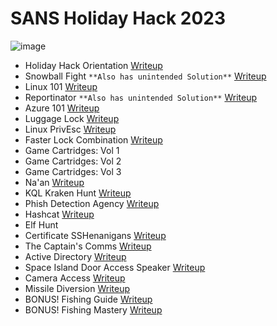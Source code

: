 # SANS Holiday Hack 2023
![image](https://github.com/dibsy/sans-holiday-hack-2023/assets/1623243/7b7ac86a-ef4f-4923-a820-6637ce75e3a7)


 - Holiday Hack Orientation [Writeup](https://github.com/dibsy/sans-holiday-hack-2023/blob/main/objectives/Christmas-Island/Frostys-Bridge/Holiday-Hack-Orientation.md)
 - Snowball Fight ```**Also has unintended Solution**``` [Writeup](https://github.com/dibsy/sans-holiday-hack-2023/blob/main/objectives/Christmas-Island/Frostys-Bridge/Snowball-Fight.md)
 - Linux 101 [Writeup](https://github.com/dibsy/sans-holiday-hack-2023/blob/main/objectives/Christmas-Island/Santas-Surf-Shack/Linux-101.md)
 - Reportinator ```**Also has unintended Solution**``` [Writeup](https://github.com/dibsy/sans-holiday-hack-2023/blob/main/objectives/Christmas-Island/Rudolphs-Rest/Reportinator.md)
 - Azure 101 [Writeup](https://github.com/dibsy/sans-holiday-hack-2023/blob/main/objectives/Christmas-Island/Rudolphs-Rest/Azure-101.md)
 - Luggage Lock [Writeup](https://github.com/dibsy/sans-holiday-hack-2023/blob/main/objectives/Island-Of-Misfit-Toys/Square-Wheel-Yard/Luggage-Lock.md)
 - Linux PrivEsc [Writeup](https://github.com/dibsy/sans-holiday-hack-2023/blob/main/objectives/Island-Of-Misfit-Toys/Ostrich-Saloon/Linux-PrivEsc.md)
 - Faster Lock Combination [Writeup](https://github.com/dibsy/sans-holiday-hack-2023/blob/main/objectives/Steampunk-Island/Brass-Bouy-Port/Faster-Lock-Combination.md)
 - Game Cartridges: Vol 1
 - Game Cartridges: Vol 2
 - Game Cartridges: Vol 3
 - Na'an [Writeup](https://github.com/dibsy/sans-holiday-hack-2023/blob/main/objectives/Film-Noir-Island/Chiaroscuro-City/NaaN.md)
 - KQL Kraken Hunt [Writeup](https://github.com/dibsy/sans-holiday-hack-2023/blob/main/objectives/Film-Noir-Island/Gumshoe-Alley-PI-Office/KQL-Kraken-Hunt.md)
 - Phish Detection Agency [Writeup](https://github.com/dibsy/sans-holiday-hack-2023/blob/main/objectives/Film-Noir-Island/The-Blacklight-District/Phish-Detection-Agency.md)
 - Hashcat [Writeup](https://github.com/dibsy/sans-holiday-hack-2023/blob/main/objectives/Island-Of-Misfit-Toys/Scaredy-Kite-Heights/Hashcat.md)
 - Elf Hunt 
 - Certificate SSHenanigans [Writeup](https://github.com/dibsy/sans-holiday-hack-2023/blob/main/objectives/Pixel-Island/Rainraster-Cliffs/Certificate-SSHenanigans.md)
 - The Captain's Comms [Writeup](https://github.com/dibsy/sans-holiday-hack-2023/blob/main/objectives/Steampunk-Island/Brass-Bouy-Port/The-Captains-Comms.md)
 - Active Directory [Writeup](https://github.com/dibsy/sans-holiday-hack-2023/blob/main/objectives/Pixel-Island/Rainraster-Cliffs/Active-Directory.md)
 - Space Island Door Access Speaker [Writeup](https://github.com/dibsy/sans-holiday-hack-2023/blob/main/objectives/Space-Island/Spaceport-Point/Space-Island-Door-Access-Speaker.md)
 - Camera Access [Writeup](https://github.com/dibsy/sans-holiday-hack-2023/blob/main/objectives/Space-Island/Zenith-SGS/Camera-Access.md)
 - Missile Diversion [Writeup](https://github.com/dibsy/sans-holiday-hack-2023/blob/main/objectives/Space-Island/Zenith-SGS/Missile-Diversion.md)
 - BONUS! Fishing Guide [Writeup](https://github.com/dibsy/sans-holiday-hack-2023/blob/main/objectives/Island-Of-Misfit-Toys/Tarnished-Trove/BONUS-Fishing-Guide.md)
 - BONUS! Fishing Mastery [Writeup](https://github.com/dibsy/sans-holiday-hack-2023/blob/main/objectives/Island-Of-Misfit-Toys/Tarnished-Trove/BONUS-Fishing-Mastery.md)
